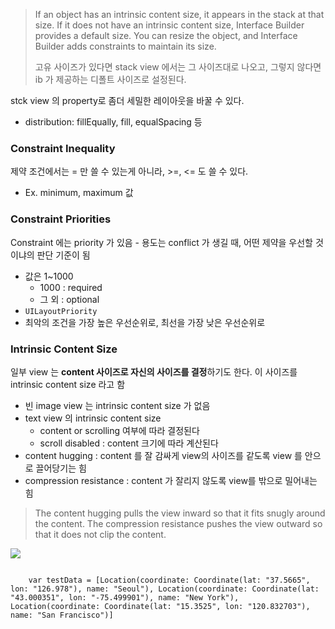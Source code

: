 >  If an object has an intrinsic content size, it appears in the stack at that size. If it does not have an intrinsic content size, Interface Builder provides a default size. You can resize the object, and Interface Builder adds constraints to maintain its size.
>
> 고유 사이즈가 있다면 stack view 에서는 그 사이즈대로 나오고, 그렇지 않다면 ib 가 제공하는 디폴트 사이즈로 설정된다.

stck view 의 property로 좀더 세밀한 레이아웃을 바꿀 수 있다. 

- distribution: fillEqually, fill, equalSpacing 등



### Constraint Inequality

제약 조건에서는 = 만 쓸 수 있는게 아니라, >=, <= 도 쓸 수 있다.

- Ex. minimum, maximum 값



### Constraint Priorities

Constraint 에는 priority 가 있음 - 용도는 conflict 가 생길 때, 어떤 제약을 우선할 것이냐의 판단 기준이 됨

- 값은 1~1000
  - 1000 : required
  - 그 외 : optional
- `UILayoutPriority`
- 최악의 조건을 가장 높은 우선순위로, 최선을 가장 낮은 우선순위로 



### Intrinsic Content Size

일부 view 는 **content 사이즈로 자신의 사이즈를 결정**하기도 한다. 이 사이즈를 intrinsic content size 라고 함

- 빈 image view 는 intrinsic content size 가 없음
- text view 의 intrinsic content size
  - content or scrolling 여부에 따라 결정된다
  - scroll disabled : content 크기에 따라 계산된다
- content hugging : content 를 잘 감싸게 view의 사이즈를 같도록 view 를 안으로 끌어당기는 힘
- compression resistance : content 가 잘리지 않도록 view를 밖으로 밀어내는 힘

> The content hugging pulls the view inward so that it fits snugly around the content. The compression resistance pushes the view outward so that it does not clip the content.

![](https://developer.apple.com/library/archive/documentation/UserExperience/Conceptual/AutolayoutPG/Art/intrinsic_content_size_2x.png)





```

    var testData = [Location(coordinate: Coordinate(lat: "37.5665", lon: "126.978"), name: "Seoul"), Location(coordinate: Coordinate(lat: "43.000351", lon: "-75.499901"), name: "New York"), Location(coordinate: Coordinate(lat: "15.3525", lon: "120.832703"), name: "San Francisco")]
```






